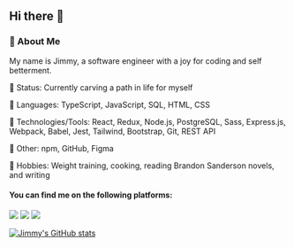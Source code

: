 ## Hi there 👋

<!--
**Jimmy-Vu/jimmy-vu** is a ✨ _special_ ✨ repository because its `README.md` (this file) appears on your GitHub profile.

Here are some ideas to get you started:

- 🔭 I’m currently working on ...
- 🌱 I’m currently learning ...
- 👯 I’m looking to collaborate on ...
- 🤔 I’m looking for help with ...
- 💬 Ask me about ...
- 📫 How to reach me: ...
- 😄 Pronouns: ...
- ⚡ Fun fact: ...
-->
### 💾 About Me
My name is Jimmy, a software engineer with a joy for coding and self betterment.

🌆 Status: Currently carving a path in life for myself

🚀 Languages: TypeScript, JavaScript, SQL, HTML, CSS

📐 Technologies/Tools: React, Redux, Node.js, PostgreSQL, Sass, Express.js, Webpack, Babel, Jest, Tailwind, Bootstrap, Git, REST API

📂 Other: npm, GitHub, Figma

🎏 Hobbies: Weight training, cooking, reading Brandon Sanderson novels, and writing

#### You can find me on the following platforms:
[<img src="https://img.shields.io/badge/LinkedIn-0077B5?style=for-the-badge&logo=linkedin&logoColor=white">](https://www.linkedin.com/in/jimmyvu2/)
[<img src="https://img.shields.io/badge/Goodreads-e9e5cd?style=for-the-badge&logo=goodreads&logoColor=553b08" />](https://www.goodreads.com/user/show/98015268-jimmy)
[<img src="https://img.shields.io/badge/Twitter-1DA1F2?style=for-the-badge&logo=twitter&logoColor=white" />](https://twitter.com/thrownewJimmy)

[![Jimmy's GitHub stats](https://github-readme-stats.vercel.app/api?username=Jimmy-Vu&count_private=true)](https://github.com/anuraghazra/github-readme-stats)
